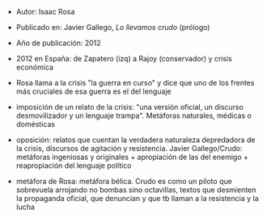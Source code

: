 - Autor: Isaac Rosa
- Publicado en: Javier Gallego, *Lo llevamos crudo* (prólogo)
- Año de publicación: 2012

- 2012 en España: de Zapatero (izq) a Rajoy (conservador) y crisis económica
- Rosa llama a la crisis "la guerra en curso" y dice que uno de los frentes más cruciales de esa guerra es el del lenguaje
- imposición de un relato de la crisis: "una versión oficial, un discurso desmovilizador y un lenguaje trampa". Metáforas naturales, médicas o domésticas
- oposición: relatos que cuentan la verdadera naturaleza depredadora de la crisis, discursos de agitación y resistencia. Javier Gallego/Crudo: metáforas ingeniosas y originales + apropiación de las del enemigo + reapropiación del lenguaje político
- metáfora de Rosa: metáfora bélica. Crudo es como un piloto que sobrevuela arrojando no bombas sino octavillas, textos que desmienten la propaganda oficial, que denuncian y que tb llaman a la resistencia y la lucha
